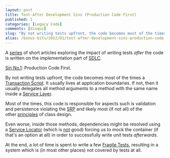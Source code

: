 ```yaml
---
layout: post
title: Test-After Development Sins (Production Code First)
published: 1
categories: [Legacy Code]
comments: [disqus]
slug: "By not writing tests upfront, the code becomes most of the times a Transaction Script."
alias: /bonus-bits/2012/01/test-after-development-sins-production-code-first.html
---
```

<div>
<p>A <a href="http://www.nikosbaxevanis.com/bonus-bits/2012/01/test-after-development-sins-introduction.html" target="_blank" title="&quot;Test-After Development&quot; Sins: Introduction">series</a>&#0160;of short articles exploring the impact of writing tests&#0160;<em>after&#0160;</em>the code is written&#0160;on the implementation part of&#0160;<a href="http://en.wikipedia.org/wiki/Software_development_process" target="_blank" title="A software development process, also known as a software development life cycle (SDLC), is a structure imposed on the development of a software product.">SDLC</a>.</p>
</div>
<p><span style="text-decoration: underline;">Sin No.1</span>: Production Code First.</p>
<p>By not writing tests upfront, the code becomes most of the times a <a href="http://martinfowler.com/eaaCatalog/transactionScript.html" target="_blank" title="Organizes business logic by procedures where each procedure handles a single request from the presentation.">Transaction Script</a>. It usually lives at application boundaries. If not, then it usually delegates all method arguments to a method with the same name inside a <a href="http://martinfowler.com/eaaCatalog/serviceLayer.html" target="_blank" title="Defines an application&#39;s boundary with a layer of services that establishes a set of available operations and coordinates the application&#39;s response in each operation.">Service Layer</a>.</p>
<p>Most of the times, this code is responsible for aspects such is validation and persistence violating the <a href="http://en.wikipedia.org/wiki/Single_responsibility_principle" target="_blank" title="In object-oriented programming, the single responsibility principle states that every object should have a single responsibility, and that responsibility should be entirely encapsulated by the class. All its services should be narrowly aligned with that responsibility.">SRP</a>&#0160;and likely most (if not all) of the other&#0160;<a href="http://en.wikipedia.org/wiki/SOLID_(object-oriented_design)" target="_blank" title="In computer programming, SOLID (Single responsibility, Open-closed, Liskov substitution, Interface segregation and Dependency inversion) is a mnemonic acronym introduced by Robert C. Martin in the early 2000s which stands for five basic principles of object-oriented programming and design.">principles</a> of class design.</p>
<p>Even worse, inside those methods, dependencies might be resolved using a&#0160;<a href="http://martinfowler.com/articles/injection.html#UsingAServiceLocator" target="_blank">Service Locator</a>&#0160;(which is <a href="http://blog.ploeh.dk/2010/02/03/ServiceLocatorIsAnAntiPattern.aspx" target="_blank" title="Service Locator is an Anti-Pattern">not</a> good) forcing us to mock the container (if that&#39;s an option at all) in order to successfully write unit tests&#0160;<em>afterwards</em>.</p>
<p>At the end, a lot of time is spent to write a few&#0160;<a href="http://xunitpatterns.com/Fragile%20Test.html" target="_blank" title="A test fails to compile or run when the system under test (SUT) is changed in ways that do not affect the part the test is exercising.">Fragile Tests</a>, resulting in a system which is (in most other places) not covered by tests at all.</p>

